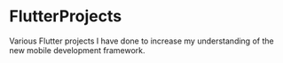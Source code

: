 # FlutterProjects
Various Flutter projects I have done to increase my understanding of the new mobile development framework.
